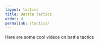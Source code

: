 ```yaml
---
layout: tactics
title: Battle Tactics
order: 4
permalink: /tactics/
---
```


Here are some cool videos on battle tactics

